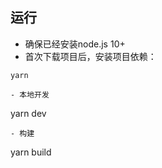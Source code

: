 ## 运行
- 确保已经安装node.js 10+
- 首次下载项目后，安装项目依赖：
```
yarn
```
```
- 本地开发
```
yarn dev
```
- 构建
```
yarn build
```